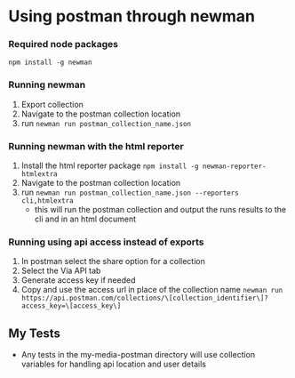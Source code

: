 # Using postman through newman

### Required node packages
`npm install -g newman`

### Running newman
1. Export collection
2. Navigate to the postman collection location
3. run `newman run postman_collection_name.json`

### Running newman with the html reporter

1. Install the html reporter package `npm install -g newman-reporter-htmlextra`
2. Navigate to the postman collection location
3. run `newman run postman_collection_name.json --reporters cli,htmlextra`
    - this will run the postman collection and output the runs results to the cli and in an html document

### Running using api access instead of exports
1. In postman select the share option for a collection
2. Select the Via API tab
3. Generate access key if needed
4. Copy and use the access url in place of the collection name
`newman run https://api.postman.com/collections/\[collection_identifier\]?access_key=\[access_key\]`

## My Tests
- Any tests in the my-media-postman directory will use collection variables for handling api location and user details